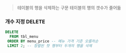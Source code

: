 > 테이블의 행을 삭제하는 구문
 >테이블의 행의 갯수가 줄어듦
 


### 개수 지정 DELETE
```SQL
DELETE 
  FROM tbl_menu
 ORDER BY menu_price -- 메뉴 가격 기준 오름차순
 LIMIT 2; -- 정렬된 첫 행부터 두개의 행을 삭제
```



